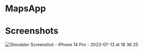 # MapsApp

# Screenshots #

![Simulator Screenshot - iPhone 14 Pro - 2023-07-13 at 18 36 25](https://github.com/drgndenis/MapsApp/assets/101059619/182d90da-7018-4b01-9201-ee32b4b9c92e)
